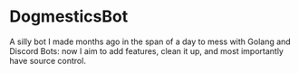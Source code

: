 # DogmesticsBot
A silly bot I made months ago in the span of a day to mess with Golang and Discord Bots: now I aim to add features, clean it up, and most importantly have source control.
